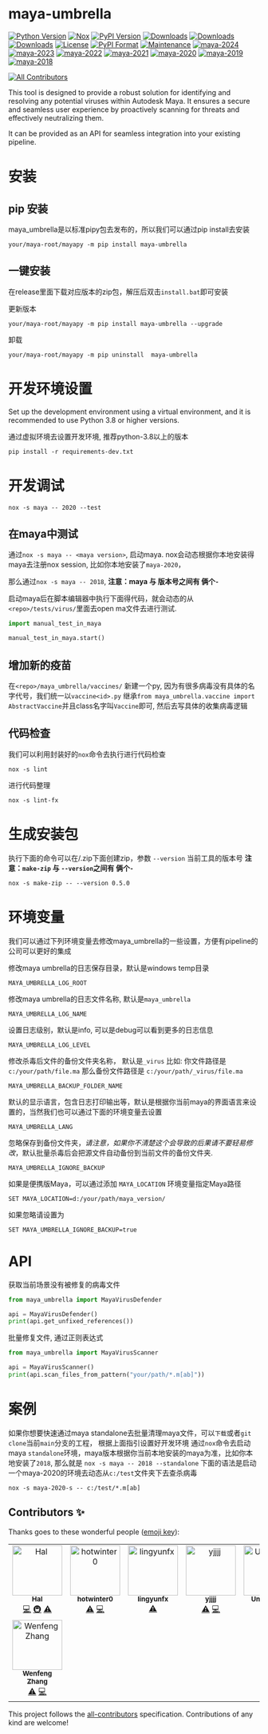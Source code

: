 # maya-umbrella

[![Python Version](https://img.shields.io/pypi/pyversions/maya-umbrella)](https://img.shields.io/pypi/pyversions/maya-umbrella)
[![Nox](https://img.shields.io/badge/%F0%9F%A6%8A-Nox-D85E00.svg)](https://github.com/wntrblm/nox)
[![PyPI Version](https://img.shields.io/pypi/v/maya-umbrella?color=green)](https://pypi.org/project/maya-umbrella/)
[![Downloads](https://static.pepy.tech/badge/maya-umbrella)](https://pepy.tech/project/maya-umbrella)
[![Downloads](https://static.pepy.tech/badge/maya-umbrella/month)](https://pepy.tech/project/maya-umbrella)
[![Downloads](https://static.pepy.tech/badge/maya-umbrella/week)](https://pepy.tech/project/maya-umbrella)
[![License](https://img.shields.io/pypi/l/maya-umbrella)](https://pypi.org/project/maya-umbrella/)
[![PyPI Format](https://img.shields.io/pypi/format/maya-umbrella)](https://pypi.org/project/maya-umbrella/)
[![Maintenance](https://img.shields.io/badge/Maintained%3F-yes-green.svg)](https://github.com/loonghao/maya-umbrella/graphs/commit-activity)
[![maya-2024](https://img.shields.io/badge/maya-2024-green)](https://img.shields.io/badge/maya-2024-green)
[![maya-2023](https://img.shields.io/badge/maya-2023-green)](https://img.shields.io/badge/maya-2023-green)
[![maya-2022](https://img.shields.io/badge/maya-2022-green)](https://img.shields.io/badge/maya-2022-green)
[![maya-2021](https://img.shields.io/badge/maya-2021-green)](https://img.shields.io/badge/maya-2021-green)
[![maya-2020](https://img.shields.io/badge/maya-2020-green)](https://img.shields.io/badge/maya-2020-green)
[![maya-2019](https://img.shields.io/badge/maya-2019-green)](https://img.shields.io/badge/maya-2019-green)
[![maya-2018](https://img.shields.io/badge/maya-2018-green)](https://img.shields.io/badge/maya-2018-green)

<!-- ALL-CONTRIBUTORS-BADGE:START - Do not remove or modify this section -->
[![All Contributors](https://img.shields.io/badge/all_contributors-8-orange.svg?style=flat-square)](#contributors-)
<!-- ALL-CONTRIBUTORS-BADGE:END -->

This tool is designed to provide a robust solution for identifying and resolving any potential viruses within Autodesk
Maya.
It ensures a secure and seamless user experience by proactively scanning for threats and effectively neutralizing them.

It can be provided as an API for seamless integration into your existing pipeline.

# 安装

## pip 安装
maya_umbrella是以标准pipy包去发布的，所以我们可以通过pip install去安装
```shell
your/maya-root/mayapy -m pip install maya-umbrella
```
## 一键安装
在release里面下载对应版本的zip包，解压后双击`install.bat`即可安装

更新版本
```shell
your/maya-root/mayapy -m pip install maya-umbrella --upgrade
```
卸载
```shell
your/maya-root/mayapy -m pip uninstall  maya-umbrella
```

# 开发环境设置

Set up the development environment using a virtual environment,
and it is recommended to use Python 3.8 or higher versions.

通过虚拟环境去设置开发环境, 推荐python-3.8以上的版本

```shell
pip install -r requirements-dev.txt
```

# 开发调试

```shell
nox -s maya -- 2020 --test
```

## 在maya中测试

通过`nox -s maya -- <maya version>`, 启动maya.
nox会动态根据你本地安装得maya去注册nox session, 比如你本地安装了`maya-2020`，

那么通过`nox -s maya -- 2018`, **注意：maya 与 版本号之间有 俩个`-`**

启动maya后在脚本编辑器中执行下面得代码，就会动态的从`<repo>/tests/virus/`里面去open ma文件去进行测试.

```python
import manual_test_in_maya

manual_test_in_maya.start()
```

## 增加新的疫苗

在`<repo>/maya_umbrella/vaccines/` 新建一个py, 因为有很多病毒没有具体的名字代号，我们统一以`vaccine<id>.py`
继承`from maya_umbrella.vaccine import AbstractVaccine`并且class名字叫`Vaccine`即可, 然后去写具体的收集病毒逻辑

## 代码检查

我们可以利用封装好的`nox`命令去执行进行代码检查

```shell
nox -s lint
```

进行代码整理
```shell
nox -s lint-fx
```

# 生成安装包

执行下面的命令可以在<repo>/.zip下面创建zip，参数 `--version` 当前工具的版本号
 **注意：`make-zip` 与 `--version`之间有 俩个`-`**
```shell
nox -s make-zip -- --version 0.5.0
```

# 环境变量

我们可以通过下列环境变量去修改maya_umbrella的一些设置，方便有pipeline的公司可以更好的集成

修改maya umbrella的日志保存目录，默认是windows temp目录

```shell
MAYA_UMBRELLA_LOG_ROOT
```

修改maya umbrella的日志文件名称, 默认是`maya_umbrella`

```shell
MAYA_UMBRELLA_LOG_NAME
```

设置日志级别，默认是info, 可以是debug可以看到更多的日志信息

```shell
MAYA_UMBRELLA_LOG_LEVEL
```
修改杀毒后文件的备份文件夹名称， 默认是`_virus`
比如:
你文件路径是  `c:/your/path/file.ma`
那么备份文件路径是 `c:/your/path/_virus/file.ma`
```shell
MAYA_UMBRELLA_BACKUP_FOLDER_NAME
```
默认的显示语言，包含日志打印输出等，默认是根据你当前maya的界面语言来设置的，当然我们也可以通过下面的环境变量去设置
```shell
MAYA_UMBRELLA_LANG
```

忽略保存到备份文件夹，*请注意，如果你不清楚这个会导致的后果请不要轻易修改*，默认批量杀毒后会把源文件自动备份到当前文件的备份文件夹.
```shell
MAYA_UMBRELLA_IGNORE_BACKUP
```

如果是便携版Maya，可以通过添加 `MAYA_LOCATION` 环境变量指定Maya路径
```shell
SET MAYA_LOCATION=d:/your/path/maya_version/
```

如果忽略请设置为
```shell
SET MAYA_UMBRELLA_IGNORE_BACKUP=true
```

# API
获取当前场景没有被修复的病毒文件

```python
from maya_umbrella import MayaVirusDefender

api = MayaVirusDefender()
print(api.get_unfixed_references())
```

批量修复文件, 通过正则表达式
```python
from maya_umbrella import MayaVirusScanner

api = MayaVirusScanner()
print(api.scan_files_from_pattern("your/path/*.m[ab]"))

```

# 案例
如果你想要快速通过maya standalone去批量清理maya文件，可以`下载`或者`git clone`当前`main`分支的工程，
根据上面指引设置好开发环境
通过`nox`命令去启动maya `standalone`环境，maya版本根据你当前本地安装的maya为准，比如你本地安装了`2018`,
那么就是 `nox -s maya -- 2018 --standalone`
下面的语法是启动一个maya-2020的环境去动态从`c:/test`文件夹下去查杀病毒
```shell
nox -s maya-2020-s -- c:/test/*.m[ab]
```

## Contributors ✨

Thanks goes to these wonderful people ([emoji key](https://allcontributors.org/docs/en/emoji-key)):

<!-- ALL-CONTRIBUTORS-LIST:START - Do not remove or modify this section -->
<!-- prettier-ignore-start -->
<!-- markdownlint-disable -->
<table>
  <tbody>
    <tr>
      <td align="center" valign="top" width="14.28%"><a href="https://github.com/loonghao"><img src="https://avatars1.githubusercontent.com/u/13111745?v=4?s=100" width="100px;" alt="Hal"/><br /><sub><b>Hal</b></sub></a><br /><a href="https://github.com/loonghao/maya_umbrella/commits?author=loonghao" title="Code">💻</a> <a href="#infra-loonghao" title="Infrastructure (Hosting, Build-Tools, etc)">🚇</a> <a href="https://github.com/loonghao/maya_umbrella/commits?author=loonghao" title="Tests">⚠️</a></td>
      <td align="center" valign="top" width="14.28%"><a href="https://github.com/hotwinter0"><img src="https://avatars.githubusercontent.com/u/106237305?v=4?s=100" width="100px;" alt="hotwinter0"/><br /><sub><b>hotwinter0</b></sub></a><br /><a href="https://github.com/loonghao/maya_umbrella/commits?author=hotwinter0" title="Tests">⚠️</a> <a href="https://github.com/loonghao/maya_umbrella/commits?author=hotwinter0" title="Code">💻</a></td>
      <td align="center" valign="top" width="14.28%"><a href="https://github.com/lingyunfx"><img src="https://avatars.githubusercontent.com/u/73666629?v=4?s=100" width="100px;" alt="lingyunfx"/><br /><sub><b>lingyunfx</b></sub></a><br /><a href="https://github.com/loonghao/maya_umbrella/commits?author=lingyunfx" title="Tests">⚠️</a></td>
      <td align="center" valign="top" width="14.28%"><a href="https://github.com/yjjjj"><img src="https://avatars.githubusercontent.com/u/12741735?v=4?s=100" width="100px;" alt="yjjjj"/><br /><sub><b>yjjjj</b></sub></a><br /><a href="https://github.com/loonghao/maya_umbrella/commits?author=yjjjj" title="Tests">⚠️</a> <a href="https://github.com/loonghao/maya_umbrella/commits?author=yjjjj" title="Code">💻</a></td>
      <td align="center" valign="top" width="14.28%"><a href="https://github.com/uncleschen"><img src="https://avatars.githubusercontent.com/u/37014389?v=4?s=100" width="100px;" alt="Unclechen"/><br /><sub><b>Unclechen</b></sub></a><br /><a href="https://github.com/loonghao/maya_umbrella/commits?author=uncleschen" title="Tests">⚠️</a></td>
      <td align="center" valign="top" width="14.28%"><a href="https://github.com/CGRnDStudio"><img src="https://avatars.githubusercontent.com/u/8320794?v=4?s=100" width="100px;" alt="andyvfx"/><br /><sub><b>andyvfx</b></sub></a><br /><a href="https://github.com/loonghao/maya_umbrella/commits?author=CGRnDStudio" title="Code">💻</a></td>
      <td align="center" valign="top" width="14.28%"><a href="https://github.com/cundesi"><img src="https://avatars.githubusercontent.com/u/15829469?v=4?s=100" width="100px;" alt="cundesi"/><br /><sub><b>cundesi</b></sub></a><br /><a href="https://github.com/loonghao/maya_umbrella/commits?author=cundesi" title="Code">💻</a></td>
    </tr>
    <tr>
      <td align="center" valign="top" width="14.28%"><a href="https://github.com/Wenfeng-Zhang"><img src="https://avatars.githubusercontent.com/u/54899080?v=4?s=100" width="100px;" alt="Wenfeng Zhang"/><br /><sub><b>Wenfeng Zhang</b></sub></a><br /><a href="https://github.com/loonghao/maya_umbrella/commits?author=Wenfeng-Zhang" title="Tests">⚠️</a> <a href="https://github.com/loonghao/maya_umbrella/commits?author=Wenfeng-Zhang" title="Code">💻</a></td>
    </tr>
  </tbody>
</table>

<!-- markdownlint-restore -->
<!-- prettier-ignore-end -->

<!-- ALL-CONTRIBUTORS-LIST:END -->

This project follows the [all-contributors](https://allcontributors.org) specification.
Contributions of any kind are welcome!
